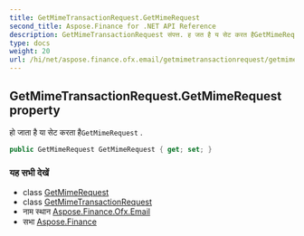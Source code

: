 ```yaml
---
title: GetMimeTransactionRequest.GetMimeRequest
second_title: Aspose.Finance for .NET API Reference
description: GetMimeTransactionRequest संपत्त. ह जत है य सेट करत हैGetMimeRequest .
type: docs
weight: 20
url: /hi/net/aspose.finance.ofx.email/getmimetransactionrequest/getmimerequest/
---
```

## GetMimeTransactionRequest.GetMimeRequest property

हो जाता है या सेट करता है`GetMimeRequest` .

```csharp
public GetMimeRequest GetMimeRequest { get; set; }
```

### यह सभी देखें

* class [GetMimeRequest](../../getmimerequest/)
* class [GetMimeTransactionRequest](../)
* नाम स्थान [Aspose.Finance.Ofx.Email](../../getmimetransactionrequest/)
* सभा [Aspose.Finance](../../../)


